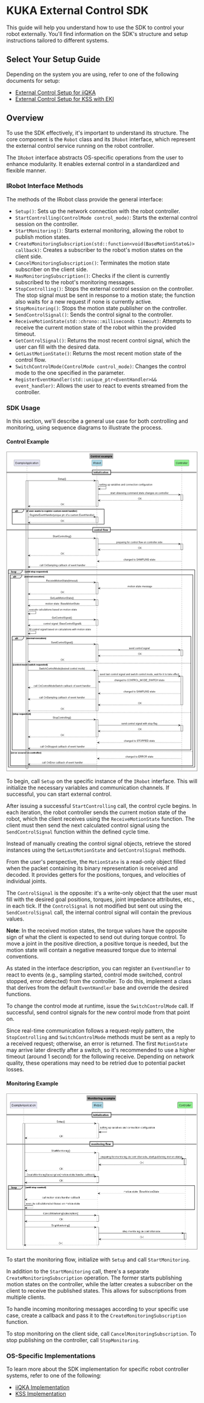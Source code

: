 # KUKA External Control SDK

This guide will help you understand how to use the SDK to control your robot externally. You'll find information on the SDK's structure and setup instructions tailored to different systems.

## Select Your Setup Guide

Depending on the system you are using, refer to one of the following documents for setup:

- [External Control Setup for iiQKA](kuka_external_control_sdk/doc/iiqka_setup.md)
- [External Control Setup for KSS with EKI](kuka_external_control_sdk/doc/kss_eki_setup.md)

## Overview

To use the SDK effectively, it's important to understand its structure. The core component is the `Robot` class and its `IRobot` interface, which represent the external control service running on the robot controller.

The `IRobot` interface abstracts OS-specific operations from the user to enhance modularity. It enables external control in a standardized and flexible manner.

### IRobot Interface Methods

The methods of the IRobot class provide the general interface:

- `Setup()`: Sets up the network connection with the robot controller.
- `StartControlling(ControlMode control_mode)`: Starts the external control session on the controller.
- `StartMonitoring()`: Starts external monitoring, allowing the robot to publish motion states.
- `CreateMonitoringSubscription(std::function<void(BaseMotionState&)> callback)`: Creates a subscriber to the robot's motion states on the client side.
- `CancelMonitoringSubscription()`: Terminates the motion state subscriber on the client side.
- `HasMonitoringSubscription()`: Checks if the client is currently subscribed to the robot's monitoring messages.
- `StopControlling()`: Stops the external control session on the controller. The stop signal must be sent in response to a motion state; the function also waits for a new request if none is currently active.
- `StopMonitoring()`: Stops the motion state publisher on the controller.
- `SendControlSignal()`: Sends the control signal to the controller.
- `ReceiveMotionState(std::chrono::milliseconds timeout)`: Attempts to receive the current motion state of the robot within the provided timeout.
- `GetControlSignal()`: Returns the most recent control signal, which the user can fill with the desired data.
- `GetLastMotionState()`: Returns the most recent motion state of the control flow.
- `SwitchControlMode(ControlMode control_mode)`: Changes the control mode to the one specified in the parameter.
- `RegisterEventHandler(std::unique_ptr<EventHandler>&& event_handler)`: Allows the user to react to events streamed from the controller.

### SDK Usage

In this section, we'll describe a general use case for both controlling and monitoring, using sequence diagrams to illustrate the process.

#### Control Example

![control_example](kuka_external_control_sdk/doc/diagrams/ControlExample.png)

To begin, call `Setup` on the specific instance of the `IRobot` interface. This will initialize the necessary variables and communication channels. If successful, you can start external control.

After issuing a successful `StartControlling` call, the control cycle begins. In each iteration, the robot controller sends the current motion state of the robot, which the client receives using the `ReceiveMotionState` function. The client must then send the next calculated control signal using the `SendControlSignal` function within the defined cycle time.

Instead of manually creating the control signal objects, retrieve the stored instances using the `GetLastMotionState` and `GetControlSignal` methods.

From the user's perspective, the `MotionState` is a read-only object filled when the packet containing its binary representation is received and decoded. It provides getters for the positions, torques, and velocities of individual joints.

The `ControlSignal` is the opposite: it's a write-only object that the user must fill with the desired goal positions, torques, joint impedance attributes, etc., in each tick. If the `ControlSignal` is not modified but sent out using the `SendControlSignal` call, the internal control signal will contain the previous values.

**Note**: In the received motion states, the torque values have the opposite sign of what the client is expected to send out during torque control. To move a joint in the positive direction, a positive torque is needed, but the motion state will contain a negative measured torque due to internal conventions.

As stated in the interface description, you can register an `EventHandler` to react to events (e.g., sampling started, control mode switched, control stopped, error detected) from the controller. To do this, implement a class that derives from the default `EventHandler` base and override the desired functions.

To change the control mode at runtime, issue the `SwitchControlMode` call. If successful, send control signals for the new control mode from that point on.

Since real-time communication follows a request-reply pattern, the `StopControlling` and `SwitchControlMode` methods must be sent as a reply to a received request; otherwise, an error is returned. The first `MotionState` may arrive later directly after a switch, so it's recommended to use a higher timeout (around 1 second) for the following receive. Depending on network quality, these operations may need to be retried due to potential packet losses.

#### Monitoring Example

![monitoring_example](kuka_external_control_sdk/doc/diagrams/MonitoringExample.png)

To start the monitoring flow, initialize with `Setup` and call `StartMonitoring`.

In addition to the `StartMonitoring` call, there's a separate `CreateMonitoringSubscription` operation. The former starts publishing motion states on the controller, while the latter creates a subscriber on the client to receive the published states. This allows for subscriptions from multiple clients.

To handle incoming monitoring messages according to your specific use case, create a callback and pass it to the `CreateMonitoringSubscription` function.

To stop monitoring on the client side, call `CancelMonitoringSubscription`. To stop publishing on the controller, call `StopMonitoring`.

### OS-Specific Implementations

To learn more about the SDK implementation for specific robot controller systems, refer to one of the following:

- [iiQKA Implementation](kuka_external_control_sdk/doc/iiqka_implementation.md)
- [KSS Implementation](kuka_external_control_sdk/doc/kss_implementation.md)
